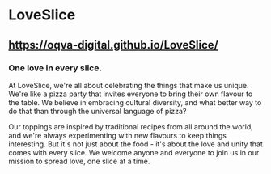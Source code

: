 # LoveSlice
## https://oqva-digital.github.io/LoveSlice/

### One love in every slice.

At LoveSlice, we're all about celebrating the things that make us unique. We're like a pizza party that invites everyone to bring their own flavour to the table. We believe in embracing cultural diversity, and what better way to do that than through the universal language of pizza?

Our toppings are inspired by traditional recipes from all around the world, and we're always experimenting with new flavours to keep things interesting. But it's not just about the food - it's about the love and unity that comes with every slice. We welcome anyone and everyone to join us in our mission to spread love, one slice at a time.
